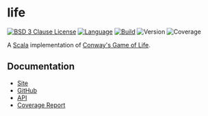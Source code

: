 # life

[![BSD 3 Clause License](https://img.shields.io/github/license/nigeleke/life?style=plastic)](https://github.com/nigeleke/life/blob/master/LICENSE)
[![Language](https://img.shields.io/badge/language-Scala-blue.svg?style=plastic)](https://www.scala-lang.org)
[![Build](https://img.shields.io/github/workflow/status/nigeleke/life/publish/main?style=plastic)](https://github.com/nigeleke/life/)
![Version](https://img.shields.io/github/v/tag/nigeleke/life?style=plastic)
![Coverage](https://img.shields.io/badge/dynamic/xml?style=plastic&color=informational&label=coverage&query=(%2Fscoverage%2F%40statement-rate%20+%20%2Fscoverage%2F%40statement-rate)%20div%202&suffix=%25&url=https%3A%2F%2Fnigeleke.github.io%2Flife%2Fcoverage%2Fscoverage.xml)

A [Scala](https://scala-lang.org/) implementation of [Conway's Game of Life](https://en.wikipedia.org/wiki/Conway%27s_Game_of_Life).

## Documentation

  * [Site](https://nigeleke.github.io/life)
  * [GitHub](https://github.com/nigeleke/life)
  * [API](https://nigeleke.github.io/life/api/index.html)
  * [Coverage Report](https://nigeleke.github.io/life/coverage/index.html)
